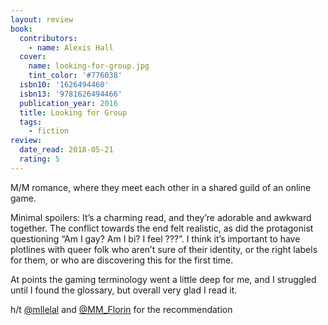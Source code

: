 ```yaml
---
layout: review
book:
  contributors:
    - name: Alexis Hall
  cover:
    name: looking-for-group.jpg
    tint_color: '#776038'
  isbn10: '1626494460'
  isbn13: '9781626494466'
  publication_year: 2016
  title: Looking for Group
  tags:
    - fiction
review:
  date_read: 2018-05-21
  rating: 5
---
```


M/M romance, where they meet each other in a shared guild of an online game.

Minimal spoilers: It’s a charming read, and they’re adorable and awkward together. The conflict towards the end felt realistic, as did the protagonist questioning “Am I gay? Am I bi? I feel ???”. I think it’s important to have plotlines with queer folk who aren’t sure of their identity, or the right labels for them, or who are discovering this for the first time.

At points the gaming terminology went a little deep for me, and I struggled until I found the glossary, but overall very glad I read it.

h/t [@mllelal](https://twitter.com/mllelal/status/771343727138922496) and [@MM_Florin](https://twitter.com/MM_Florin/status/769558294402895872) for the recommendation
